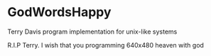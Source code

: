 # GodWordsHappy
Terry Davis program implementation for unix-like systems

R.I.P Terry. I wish that you programming 640x480 heaven with god

